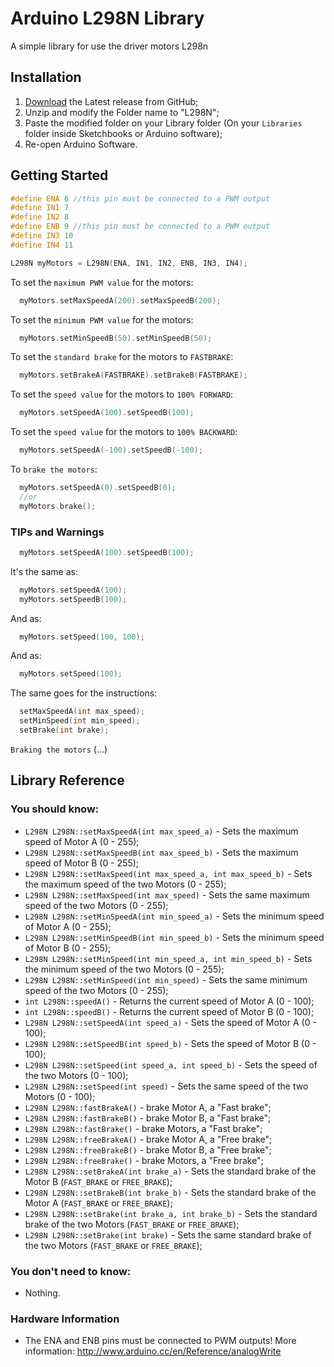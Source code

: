 # Arduino L298N Library
A simple library for use the driver motors L298n

## Installation

1. [Download](https://github.com/MarceloFariaz/Arduino-L298N-Library/archive/master.zip) the Latest release from GitHub;
2. Unzip and modify the Folder name to "L298N";
3. Paste the modified folder on your Library folder (On your `Libraries` folder inside Sketchbooks or Arduino software);
4. Re-open Arduino Software.

## Getting Started

```c++
#define ENA 6 //this pin must be connected to a PWM output
#define IN1 7
#define IN2 8
#define ENB 9 //this pin must be connected to a PWM output
#define IN3 10
#define IN4 11

L298N myMotors = L298N(ENA, IN1, IN2, ENB, IN3, IN4);
```

To set the `maximum PWM value` for the motors:

```c++
  myMotors.setMaxSpeedA(200).setMaxSpeedB(200);
```

To set the `minimum PWM value` for the motors:

```c++
  myMotors.setMinSpeedB(50).setMinSpeedB(50);
```

To set the `standard brake` for the motors to `FASTBRAKE`:

```c++
  myMotors.setBrakeA(FASTBRAKE).setBrakeB(FASTBRAKE);
```

To set the `speed value` for the motors to `100% FORWARD`:

```c++
  myMotors.setSpeedA(100).setSpeedB(100);
```

To set the `speed value` for the motors to `100% BACKWARD`:

```c++
  myMotors.setSpeedA(-100).setSpeedB(-100);
```

To `brake the motors`:

```c++
  myMotors.setSpeedA(0).setSpeedB(0);
  //or
  myMotors.brake();
```

### TIPs and Warnings

```c++
  myMotors.setSpeedA(100).setSpeedB(100);
```

It's the same as:

```c++
  myMotors.setSpeedA(100);
  myMotors.setSpeedB(100);
```

And as:

```c++
  myMotors.setSpeed(100, 100);
```

And as:

```c++
  myMotors.setSpeed(100);
```

The same goes for the instructions:

```c++
  setMaxSpeedA(int max_speed);
  setMinSpeed(int min_speed);
  setBrake(int brake);
```

`Braking the motors`
(...)

## Library Reference

### You should know:
- `L298N L298N::setMaxSpeedA(int max_speed_a)` - Sets the maximum speed of Motor A (0 - 255);
- `L298N L298N::setMaxSpeedB(int max_speed_b)` - Sets the maximum speed of Motor B (0 - 255);
- `L298N L298N::setMaxSpeed(int max_speed_a, int max_speed_b)` - Sets the maximum speed of the two Motors (0 - 255);
- `L298N L298N::setMaxSpeed(int max_speed)` - Sets the same maximum speed of the two Motors (0 - 255);
- `L298N L298N::setMinSpeedA(int min_speed_a)` - Sets the minimum speed of Motor A (0 - 255);
- `L298N L298N::setMinSpeedB(int min_speed_b)` - Sets the minimum speed of Motor B (0 - 255);
- `L298N L298N::setMinSpeed(int min_speed_a, int min_speed_b)` - Sets the minimum speed of the two Motors (0 - 255);
- `L298N L298N::setMinSpeed(int min_speed)` - Sets the same minimum speed of the two Motors (0 - 255);
- `int L298N::speedA()` - Returns the current speed of Motor A (0 - 100);
- `int L298N::speedB()` - Returns the current speed of Motor B (0 - 100);
- `L298N L298N::setSpeedA(int speed_a)` - Sets the speed of Motor A (0 - 100);
- `L298N L298N::setSpeedB(int speed_b)` - Sets the speed of Motor B (0 - 100);
- `L298N L298N::setSpeed(int speed_a, int speed_b)` -  Sets the speed of the two Motors (0 - 100);
- `L298N L298N::setSpeed(int speed)` - Sets the same speed of the two Motors (0 - 100);
- `L298N L298N::fastBrakeA()` - brake Motor A, a "Fast brake";
- `L298N L298N::fastBrakeB()` - brake Motor B, a "Fast brake";
- `L298N L298N::fastBrake()` - brake Motors, a "Fast brake";
- `L298N L298N::freeBrakeA()` - brake Motor A, a "Free brake";
- `L298N L298N::freeBrakeB()` - brake Motor B, a "Free brake";
- `L298N L298N::freeBrake()` - brake Motors, a "Free brake";
- `L298N L298N::setBrakeA(int brake_a)` - Sets the standard brake of the Motor B (`FAST_BRAKE` or `FREE_BRAKE`);
- `L298N L298N::setBrakeB(int brake_b)` - Sets the standard brake of the Motor A (`FAST_BRAKE` or `FREE_BRAKE`);
- `L298N L298N::setBrake(int brake_a, int brake_b)` - Sets the standard brake of the two Motors (`FAST_BRAKE` or `FREE_BRAKE`);
- `L298N L298N::setBrake(int brake)` - Sets the same standard brake of the two Motors (`FAST_BRAKE` or `FREE_BRAKE`);

### You don't need to know:
- Nothing.


### Hardware Information
- The ENA and ENB pins must be connected to PWM outputs!
  More information: http://www.arduino.cc/en/Reference/analogWrite
